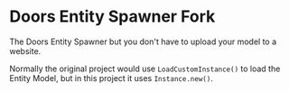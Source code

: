 # Doors Entity Spawner Fork
The Doors Entity Spawner but you don't have to upload your model to a website.

Normally the original project would use ```LoadCustomInstance()``` to load the Entity Model, but in this project it uses ```Instance.new()```.
